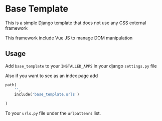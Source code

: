 # Base Template

This is a simple  Django template that does not use any CSS external framework

This framework include Vue JS to manage DOM manipulation
## Usage

Add `base_template` to your `INSTALLED_APPS` in your django `settings.py` file

Also if you want to see as an index page add

```python
path(
    '',
    include('base_template.urls')
    
)
```

To your `urls.py` file under the `urlpattenrs` list.
